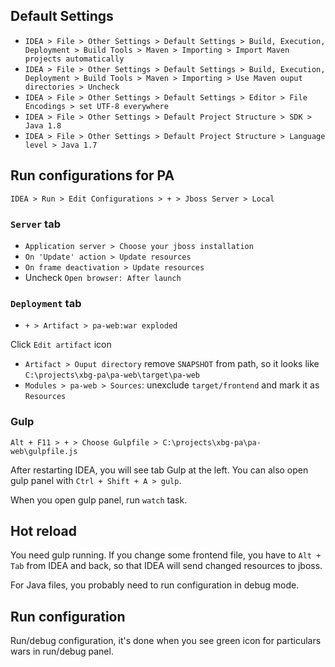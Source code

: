 ## Default Settings

- `IDEA > File > Other Settings > Default Settings > Build, Execution, Deployment > Build Tools > Maven > Importing > Import Maven projects automatically`
- `IDEA > File > Other Settings > Default Settings > Build, Execution, Deployment > Build Tools > Maven > Importing > Use Maven ouput directories > Uncheck`
- `IDEA > File > Other Settings > Default Settings > Editor > File Encodings > set UTF-8 everywhere`
- `IDEA > File > Other Settings > Default Project Structure > SDK > Java 1.8`
- `IDEA > File > Other Settings > Default Project Structure > Language level > Java 1.7`

## Run configurations for PA

`IDEA > Run > Edit Configurations > + > Jboss Server > Local`

### `Server` tab

- `Application server > Choose your jboss installation`
- `On 'Update' action > Update resources`
- `On frame deactivation > Update resources`
- Uncheck `Open browser: After launch`

### `Deployment` tab

- `+ > Artifact > pa-web:war exploded`

Click `Edit artifact` icon

  - `Artifact > Ouput directory` remove `SNAPSHOT` from path, so it looks like `C:\projects\xbg-pa\pa-web\target\pa-web`
  - `Modules > pa-web > Sources`: unexclude `target/frontend` and mark it as `Resources`

### Gulp

`Alt + F11 > + > Choose Gulpfile > C:\projects\xbg-pa\pa-web\gulpfile.js`

After restarting IDEA, you will see tab Gulp at the left. You can also open gulp panel with `Ctrl + Shift + A > gulp`.

When you open gulp panel, run `watch` task.

## Hot reload

You need gulp running. If you change some frontend file, you have to `Alt + Tab` from IDEA and back, so that IDEA will send changed resources to jboss.

For Java files, you probably need to run configuration in debug mode.

## Run configuration

Run/debug configuration, it's done when you see green icon for particulars wars in run/debug panel.
